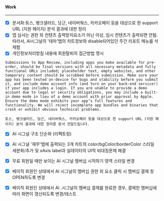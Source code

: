 
#### Work
---
- [x] 문서화:토스, 뱅크샐러드, 당근, 네이버웍스, 카카오페이 등을 대상으로 한 support URL (지원 페이지) 분석 결과에 대한 정리
- [x] 앱 심사는 권한 외 컨텐츠 출력방지요소가 아닌 이상, 임시 컨텐츠가 출력되면 안됨. 따라서, AI시그널의 '테마'탭의 차트정보와 disable되어있던 주간 리포트 메뉴를 삭제함
- [x] 개인정보처리방침 내용에 회원탈퇴의 접근방법 명시
```
Submissions to App Review, including apps you make available for pre-order, should be final versions with all necessary metadata and fully functional URLs included; placeholder text, empty websites, and other temporary content should be scrubbed before submission. Make sure your app has been tested on-device for bugs and stability before you submit it, and include demo account info (and turn on your back-end service!) if your app includes a login. If you are unable to provide a demo account due to legal or security obligations, you may include a built-in demo mode in lieu of a demo account with prior approval by Apple. Ensure the demo mode exhibits your app’s full features and functionality. We will reject incomplete app bundles and binaries that crash or exhibit obvious technical problems.

토스, 뱅크샐러드, 당근, 네이버웍스, 카카오페이 등을 대상으로 한 support URL (지원 페이지) 분석 결과에 대한 정리용 문서 전달드립니다.
```
- [x] AI 시그널 <SignalList/> 구조 단순화 (리팩토링)
- [x] AI 시그널 '재무'탭에 출력되는 3개 차트의 color/bgColor/borderColor 스타일 세분화/추가 및 xAxis label과 실데이터의 UI적 비대칭문제 해결
- [x] 무료 회원일 때만 보이는 AI 시그널 멤버십 시작하기 영역 스타일 변경
- [x] 베이직 회원인 상태에서 AI 시그널의 멤버십 권한 외 요소 클릭 시 멤버십 결제 창 OPEN하도록 변경
- [x] 베이직 회원인 상태에서 AI .시그널의 멤버십 결제를 완료한 경우, 결제한 멤버십에 따라 화면이 갱신되도록 변경/테스트

